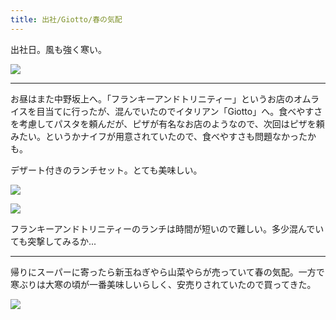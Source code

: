 ```yaml
---
title: 出社/Giotto/春の気配
---
```


出社日。風も強く寒い。

![](https://photos.apkas.net/medium/202401/20240124-094828.webp)

---

お昼はまた中野坂上へ。「フランキーアンドトリニティー」というお店のオムライスを目当てに行ったが、混んでいたのでイタリアン「Giotto」へ。食べやすさを考慮してパスタを頼んだが、ピザが有名なお店のようなので、次回はピザを頼みたい。というかナイフが用意されていたので、食べやすさも問題なかったかも。

デザート付きのランチセット。とても美味しい。

![](https://photos.apkas.net/medium/202401/20240124-125306.webp)

![](https://photos.apkas.net/medium/202401/20240124-130248.webp)

フランキーアンドトリニティーのランチは時間が短いので難しい。多少混んでいても突撃してみるか...

---

帰りにスーパーに寄ったら新玉ねぎやら山菜やらが売っていて春の気配。一方で寒ぶりは大寒の頃が一番美味しいらしく、安売りされていたので買ってきた。

![](https://photos.apkas.net/medium/202401/20240124-200836.webp)
